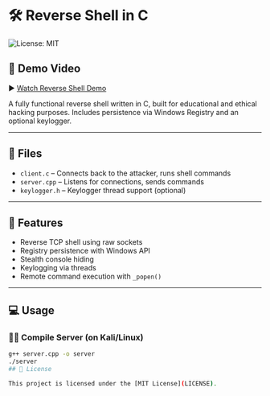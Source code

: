 # 🛠️ Reverse Shell in C
![License: MIT](https://img.shields.io/badge/License-MIT-yellow.svg)
## 🎥 Demo Video

▶️ [Watch Reverse Shell Demo]([https://drive.google.com/file/d/FILE_ID/view](https://drive.google.com/file/d/1VNQu9NiAz6jqdIhieD2m4CCelBvVGNR0/view?usp=sharing))

A fully functional reverse shell written in C, built for educational and ethical hacking purposes. Includes persistence via Windows Registry and an optional keylogger.

---

## 📁 Files

- `client.c` – Connects back to the attacker, runs shell commands
- `server.cpp` – Listens for connections, sends commands
- `keylogger.h` – Keylogger thread support (optional)

---

## 🔧 Features

- Reverse TCP shell using raw sockets
- Registry persistence with Windows API
- Stealth console hiding
- Keylogging via threads
- Remote command execution with `_popen()`

---

## 💻 Usage

### 🧑‍💻 Compile Server (on Kali/Linux)

```bash
g++ server.cpp -o server
./server
## 📜 License

This project is licensed under the [MIT License](LICENSE).

